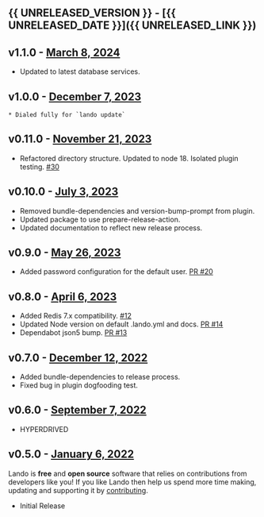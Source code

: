 ## {{ UNRELEASED_VERSION }} - [{{ UNRELEASED_DATE }}]({{ UNRELEASED_LINK }})

## v1.1.0 - [March 8, 2024](https://github.com/lando/redis/releases/tag/v1.1.0)
  * Updated to latest database services.

## v1.0.0 - [December 7, 2023](https://github.com/lando/redis/releases/tag/v1.0.0)
    * Dialed fully for `lando update`

## v0.11.0 - [November 21, 2023](https://github.com/lando/redis/releases/tag/v0.11.0)
* Refactored directory structure. Updated to node 18. Isolated plugin testing. [#30](https://github.com/lando/redis/pull/30)

## v0.10.0 - [July 3, 2023](https://github.com/lando/redis/releases/tag/v0.10.0)
* Removed bundle-dependencies and version-bump-prompt from plugin.
* Updated package to use prepare-release-action.
* Updated documentation to reflect new release process.

## v0.9.0 - [May 26, 2023](https://github.com/lando/redis/releases/tag/v0.9.0)
* Added password configuration for the default user. [PR #20](https://github.com/lando/redis/pull/20)

## v0.8.0 - [April 6, 2023](https://github.com/lando/redis/releases/tag/v0.8.0)
* Added Redis 7.x compatibility. [#12](https://github.com/lando/redis/issues/12)
* Updated Node version on default .lando.yml and docs. [PR #14](https://github.com/lando/redis/pull/14)
* Dependabot json5 bump. [PR #13](https://github.com/lando/redis/pull/13)

## v0.7.0 - [December 12, 2022](https://github.com/lando/redis/releases/tag/v0.7.0)
* Added bundle-dependencies to release process.
* Fixed bug in plugin dogfooding test.

## v0.6.0 - [September 7, 2022](https://github.com/lando/redis/releases/tag/v0.6.0)

* HYPERDRIVED

## v0.5.0 - [January 6, 2022](https://github.com/lando/redis/releases/tag/v0.5.0)

Lando is **free** and **open source** software that relies on contributions from developers like you! If you like Lando then help us spend more time making, updating and supporting it by [contributing](https://github.com/sponsors/lando).

* Initial Release
